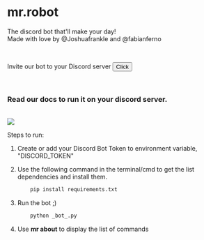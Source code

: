 # mr.robot

The discord bot that'll make your day!<br/>
Made with love by @Joshuafrankle and @fabianferno

<br />

Invite our bot to your Discord server 
<a href="https://discord.com/api/oauth2/authorize?client_id=727059984986406912&permissions=0&scope=bot"><button>
Click</button></a>

<br/>


### Read our docs to run it on your discord server.

<br/>
<img src="https://media3.giphy.com/media/6pcaPznuZBtL2/giphy.gif">


Steps to run:

1. Create or add your Discord Bot Token to environment variable, "DISCORD_TOKEN"
   
2. Use the following command in the terminal/cmd to get the list dependencies and install them.
    ```cmd
        pip install requirements.txt
    ```
3. Run the bot ;)
    ```py 
        python _bot_.py
    ```
4. Use <b>mr about</b> to display the list of commands
